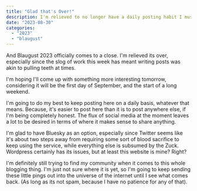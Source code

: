 ```yaml
---
title: "Glad that's Over!"
description: I'm relieved to no longer have a daily posting habit I must maintain. Written for Blaugust 2023.
date: "2023-08-30"
categories: 
  - "2023"
  - "blaugust"
---
```


And Blaugust 2023 officially comes to a close. I'm relieved its over, especially since the slog of work this week has meant writing posts was akin to pulling teeth at times.

I'm hoping I'll come up with something more interesting tomorrow, considering it will be the first day of September, and the start of a long weekend.

I'm going to do my best to keep posting here on a daily basis, whatever that means. Because, it's easier to post here than it is to post anywhere else, if I'm being completely honest. The flux of social media at the moment leaves a lot to be desired in terms of where it makes sense to share anything.

I'm glad to have Bluesky as an option, especially since Twitter seems like it's about two steps away from requiring some sort of blood sacrifice to keep using the service, while everything else is subsumed by the Zuck. Wordpress certainly has its issues, but at least this website is mine? Right?

I'm definitely still trying to find _my_ community when it comes to this whole blogging thing. I'm just not sure where it is yet, so I'm going to keep sending these little pings out into the universe of the internet until I see what comes back. (As long as its not spam, because I have no patience for any of that).
